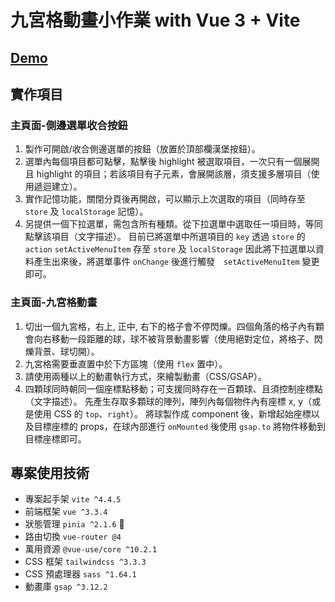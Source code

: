 # 九宮格動畫小作業 with Vue 3 + Vite

[Demo](https://vue-animation-test.onrender.com)
---
## 實作項目
### 主頁面-側邊選單收合按鈕
1. 製作可開啟/收合側邊選單的按鈕（放置於頂部欄漢堡按鈕）。
2. 選單內每個項目都可點擊，點擊後 highlight 被選取項目，一次只有一個展開且 highlight 的項目；若該項目有子元素，會展開該層，須支援多層項目（使用遞迴建立）。
3. 實作記憶功能，關閉分頁後再開啟，可以顯示上次選取的項目（同時存至 `store` 及 `localStorage` 記憶）。
4. 另提供一個下拉選單，需包含所有種類。從下拉選單中選取任一項目時，等同點擊該項目（文字描述）。
   目前已將選單中所選項目的 `key` 透過 `store` 的 `action` `setActiveMenuItem` 存至 `store` 及 `localStorage`
   因此將下拉選單以資料產生出來後，將選單事件 `onChange` 後進行觸發　`setActiveMenuItem` 變更即可。

### 主頁面-九宮格動畫
1. 切出一個九宮格，右上, 正中, 右下的格子會不停閃爍。四個角落的格子內有顆會向右移動一段距離的球，球不被背景動畫影響（使用絕對定位，將格子、閃爍背景、球切開）。
2. 九宮格需要垂直置中於下方區塊（使用 `flex` 置中）。
3. 請使用兩種以上的動畫執行方式，來繪製動畫（CSS/GSAP）。
4. 四顆球同時朝同一個座標點移動；可支援同時存在一百顆球、且須控制座標點（文字描述）。
   先產生存取多顆球的陣列，陣列內每個物件內有座標 x, y（或是使用 CSS 的 `top`、`right`）。
   將球製作成 component 後，新增起始座標以及目標座標的 props，在球內部進行 `onMounted` 後使用 `gsap.to` 將物件移動到目標座標即可。


## 專案使用技術
*   專案起手架 `vite ^4.4.5`
*   前端框架 `vue ^3.3.4`
*   狀態管理 `pinia ^2.1.6` 🍍
*   路由切換 `vue-router @4`
*   萬用資源 `@vue-use/core ^10.2.1`
*   CSS 框架 `tailwindcss ^3.3.3`
*   CSS 預處理器 `sass ^1.64.1`
*   動畫庫 `gsap ^3.12.2`
